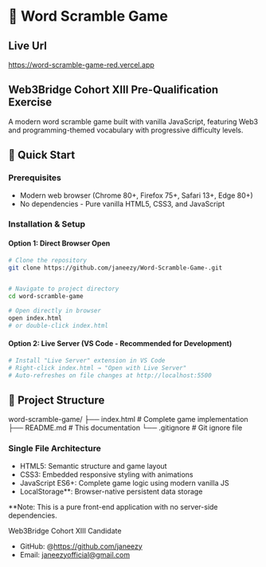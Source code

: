 # 🎯 Word Scramble Game

## Live Url
https://word-scramble-game-red.vercel.app

## Web3Bridge Cohort XIII Pre-Qualification Exercise

A modern word scramble game built with vanilla JavaScript, featuring Web3 and programming-themed vocabulary with progressive difficulty levels.



## 🚀 Quick Start

### Prerequisites
- Modern web browser (Chrome 80+, Firefox 75+, Safari 13+, Edge 80+)
- No dependencies - Pure vanilla HTML5, CSS3, and JavaScript

### Installation & Setup

#### Option 1: Direct Browser Open
```bash
# Clone the repository
git clone https://github.com/janeezy/Word-Scramble-Game-.git


# Navigate to project directory
cd word-scramble-game

# Open directly in browser
open index.html
# or double-click index.html
```

#### Option 2: Live Server (VS Code - Recommended for Development)
```bash
# Install "Live Server" extension in VS Code
# Right-click index.html → "Open with Live Server"
# Auto-refreshes on file changes at http://localhost:5500
```

## 📁 Project Structure

word-scramble-game/
├── index.html          # Complete game implementation
├── README.md           # This documentation
└── .gitignore         # Git ignore file


### Single File Architecture
- HTML5: Semantic structure and game layout
- CSS3: Embedded responsive styling with animations  
- JavaScript ES6+: Complete game logic using modern vanilla JS
- LocalStorage**: Browser-native persistent data storage

**Note: This is a pure front-end application with no server-side dependencies.


Web3Bridge Cohort XIII Candidate

- GitHub: @https://github.com/janeezy
- Email: janeezyofficial@gmail.com


